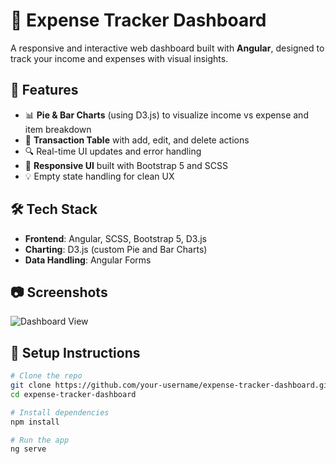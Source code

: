 # 💸 Expense Tracker Dashboard

A responsive and interactive web dashboard built with **Angular**, designed to track your income and expenses with visual insights.

## 🚀 Features

- 📊 **Pie & Bar Charts** (using D3.js) to visualize income vs expense and item breakdown
- 🧾 **Transaction Table** with add, edit, and delete actions
- 🔍 Real-time UI updates and error handling
- 📱 **Responsive UI** built with Bootstrap 5 and SCSS
- 💡 Empty state handling for clean UX

## 🛠️ Tech Stack

- **Frontend**: Angular, SCSS, Bootstrap 5, D3.js
- **Charting**: D3.js (custom Pie and Bar Charts)
- **Data Handling**: Angular Forms

## 📷 Screenshots

![Dashboard View](screenshots/dashboard.png)

## 🚚 Setup Instructions

```bash
# Clone the repo
git clone https://github.com/your-username/expense-tracker-dashboard.git
cd expense-tracker-dashboard

# Install dependencies
npm install

# Run the app
ng serve
